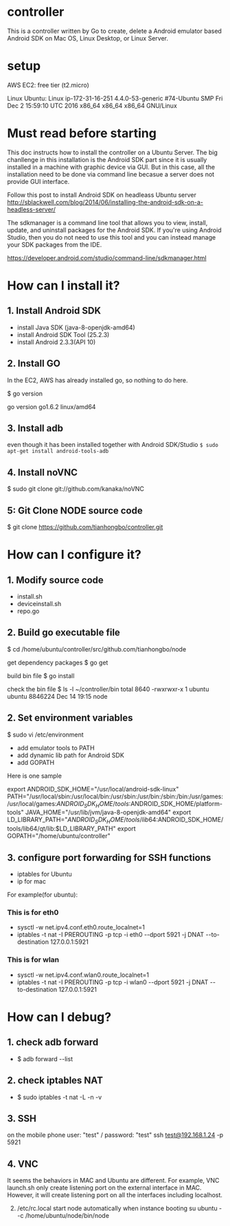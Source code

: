 # controller
This is a controller written by Go to create, delete a Android emulator based Android SDK on Mac OS, Linux Desktop, or Linux Server.

# setup
AWS EC2: free tier (t2.micro)

Linux Ubuntu: Linux ip-172-31-16-251 4.4.0-53-generic #74-Ubuntu SMP Fri Dec 2 15:59:10 UTC 2016 x86_64 x86_64 x86_64 GNU/Linux

# Must read before starting
This doc instructs how to install the controller on a Ubuntu Server.
The big chanllenge in this installation is the Android SDK part since it is usually installed in a machine with graphic device via GUI. But in this case, all the installation need to be done via command line becasue a server does not provide GUI interface.

Follow this post to install Android SDK on headleass Ubuntu server
http://sblackwell.com/blog/2014/06/installing-the-android-sdk-on-a-headless-server/

The sdkmanager is a command line tool that allows you to view, install, update, and uninstall packages for the Android SDK. If you're using Android Studio, then you do not need to use this tool and you can instead manage your SDK packages from the IDE.

https://developer.android.com/studio/command-line/sdkmanager.html

# How can I install it?
## 1. Install Android SDK
- install Java SDK (java-8-openjdk-amd64)
- install Android SDK Tool (25.2.3)
- install Android 2.3.3(API 10)

## 2. Install GO
In the EC2, AWS has already installed go, so nothing to do here.

$ go version

go version go1.6.2 linux/amd64


## 3. Install adb
even though it has been installed together with Android SDK/Studio
`$ sudo apt-get install android-tools-adb`

## 4. Install noVNC
$ sudo git clone git://github.com/kanaka/noVNC

## 5: Git Clone NODE source code
$ git clone https://github.com/tianhongbo/controller.git

# How can I configure it?
## 1. Modify source code
- install.sh
- deviceinstall.sh
- repo.go

## 2. Build go executable file
$ cd /home/ubuntu/controller/src/github.com/tianhongbo/node

get dependency packages
$ go get

build bin file
$ go install

check the bin file
$ ls -l ~/controller/bin
total 8640
-rwxrwxr-x 1 ubuntu ubuntu 8846224 Dec 14 19:15 node


## 2. Set environment variables
$ sudo vi /etc/environment

- add emulator tools to PATH
- add dynamic lib path for Android SDK
- add GOPATH

Here is one sample

export ANDROID_SDK_HOME="/usr/local/android-sdk-linux"
PATH="/usr/local/sbin:/usr/local/bin:/usr/sbin:/usr/bin:/sbin:/bin:/usr/games:/usr/local/games:$ANDROID_SDK_HOME/tools:$ANDROID_SDK_HOME/platform-tools"
JAVA_HOME="/usr/lib/jvm/java-8-openjdk-amd64"
export LD_LIBRARY_PATH="$ANDROID_SDK_HOME/tools/lib64:$ANDROID_SDK_HOME/tools/lib64/qt/lib:$LD_LIBRARY_PATH"
export GOPATH="/home/ubuntu/controller"


## 3. configure port forwarding for SSH functions
- iptables for Ubuntu
- ip for mac

For example(for ubuntu):
### This is for eth0
- sysctl -w net.ipv4.conf.eth0.route_localnet=1
- iptables -t nat -I PREROUTING -p tcp -i eth0 --dport 5921 -j DNAT --to-destination 127.0.0.1:5921

### This is for wlan
- sysctl -w net.ipv4.conf.wlan0.route_localnet=1
- iptables -t nat -I PREROUTING -p tcp -i wlan0 --dport 5921 -j DNAT --to-destination 127.0.0.1:5921

# How can I debug?
## 1. check adb forward
- $ adb forward --list


## 2. check iptables NAT
- $ sudo iptables -t nat -L -n -v

## 3. SSH
on the mobile phone
user: "test" / password: "test"
ssh test@192.168.1.24 -p 5921

## 4. VNC
It seems the behaviors in MAC and Ubuntu are different. For example, VNC launch.sh only create
listening port on the external interface in MAC. However, it will create listening port on all
the interfaces including localhost.

2. /etc/rc.local
start node automatically when instance booting
su ubuntu - -c /home/ubuntu/node/bin/node
